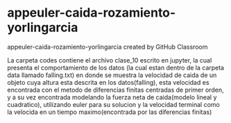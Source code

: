 # appeuler-caida-rozamiento-yorlingarcia
appeuler-caida-rozamiento-yorlingarcia created by GitHub Classroom

La carpeta codes contiene el archivo clase_10 escrito en jupyter, la cual presenta 
el comportamiento de los datos (la cual estan dentro de la carpeta data llamado falling.txt)
en donde se muestra la velocidad de caida de un objeto cuya altura esta descrita en los datos(falling),
esta velocidad es encontrada con el metodo de diferencias finitas centradas de primer orden, y a su vez encontrada modelando
la fuerza neta de caida(modelo lineal y cuadratico), utilizando euler para su solucion y la velocidad terminal como la
velocida en un tiempo maximo(encontrada por las diferencias finitas)
